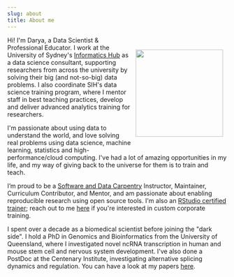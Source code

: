 ```yaml
---
slug: about
title: About me
---
```



<img src="../images/Darya1.jpg" height="200" style="padding: 30 10px; float: right;">

Hi! I'm Darya, a Data Scientist & Professional Educator. I work at the University of Sydney's [Informatics Hub](https://informatics.sydney.edu.au) as a data science consultant, supporting researchers from across the university by solving their big (and not-so-big) data problems. I also coordinate SIH's data science training program, where I mentor staff in best teaching practices, develop and deliver advanced analytics training for researchers.

I'm passionate about using data to understand the world, and love solving real problems using data science, machine learning, statistics and high-performance/cloud computing. I've had a lot of amazing opportunities in my life, and my way of giving back to the universe for them is to train and teach.

I’m proud to be a [Software and Data Carpentry](carpentries.org/) Instructor, Maintainer, Curriculum Contributor, and Mentor, and am passionate about enabling reproducible research using open source tools. I'm also an [RStudio certified trainer](https://education.rstudio.com/trainers/); reach out to me [here](https://daryavanichkina.com/contact/) if you're interested in custom corporate training.

I spent over a decade as a biomedical scientist before joining the "dark side". I hold a PhD in Genomics and Bioinformatics from the University of Queensland, where I investigated novel ncRNA transcription in human and mouse stem cell and nervous system development. I've also done a PostDoc at the Centenary Institute, investigating alternative splicing dynamics and regulation. You can have a look at my papers [here](https://www.ncbi.nlm.nih.gov/pubmed/?term=Vanichkina+D%5BAuthor%5D).
